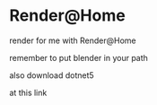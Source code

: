 # Render@Home
render for me with Render@Home
<p>remember to put blender in your path</p>
<p>also download dotnet5</p><a herf="https://download.visualstudio.microsoft.com/download/pr/deffc9d5-ef77-4697-ac6e-33a58ccdc409/8386e478b5823a765dc1361155360877/windowsdesktop-runtime-5.0.2-win-x64.exe"> at this link</a>
